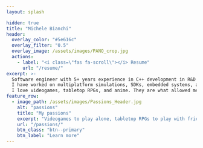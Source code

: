 ```yaml
---
layout: splash

hidden: true
title: "Michele Bianchi"
header:
  overlay_color: "#5e616c"
  overlay_filter: "0.5"
  overlay_image: /assets/images/PANO_crop.jpg
  actions:
    - label: "<i class=\"fas fa-scroll\"></i> Resume"
      url: "/resume/"
excerpt: >-
  Software engineer with 5+ years experience in C++ development in R&D companies.<br/>
  I have worked on multiplatform simulations, SDKs, embedded systems, and CI pipelines.<br/>
  I love videogames, tabletop RPGs, and anime. They are what allowed me to get here.
feature_row:
  - image_path: /assets/images/Passions_Header.jpg
    alt: "passions"
    title: "My passions"
    excerpt: "Videogames to play alone, tabletop RPGs to play with friends, anime and much more. Everything has an impact"
    url: "/passions/"
    btn_class: "btn--primary"
    btn_label: "Learn more"
---
```

